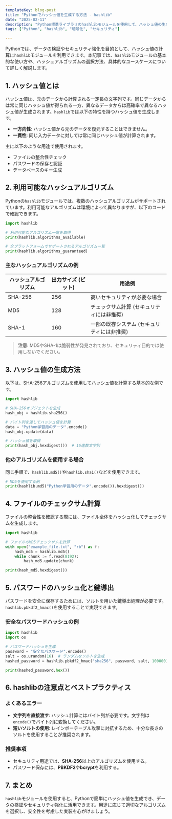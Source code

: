 ```yaml
---  
templateKey: blog-post  
title: "Pythonでハッシュ値を生成する方法 - hashlib"  
date: "2025-02-11"  
description: "Python標準ライブラリのhashlibモジュールを使用して、ハッシュ値の生成、暗号化、セキュリティ強化の方法を詳しく解説します。SHA-256やMD5を含むアルゴリズムの使い分けや、ファイルのチェックサム計算、鍵導出処理の実例も紹介。"  
tags: ["Python", "hashlib", "暗号化", "セキュリティ"]  

---
```



Pythonでは、データの検証やセキュリティ強化を目的として、ハッシュ値の計算に`hashlib`モジュールを利用できます。本記事では、`hashlib`モジュールの基本的な使い方や、ハッシュアルゴリズムの選択方法、具体的なユースケースについて詳しく解説します。


## 1. ハッシュ値とは

ハッシュ値は、元のデータから計算される一定長の文字列です。同じデータからは常に同じハッシュ値が得られる一方、異なるデータからは高確率で異なるハッシュ値が生成されます。`hashlib`では以下の特性を持つハッシュ値を生成します。

- **一方向性**: ハッシュ値から元のデータを復元することはできません。
- **一貫性**: 同じ入力データに対しては常に同じハッシュ値が計算されます。

主に以下のような用途で使用されます。

- ファイルの整合性チェック
- パスワードの保存と認証
- データベースのキー生成


## 2. 利用可能なハッシュアルゴリズム

Pythonの`hashlib`モジュールでは、複数のハッシュアルゴリズムがサポートされています。利用可能なアルゴリズムは環境によって異なりますが、以下のコードで確認できます。

```python
import hashlib

# 利用可能なアルゴリズム一覧を取得
print(hashlib.algorithms_available)

# 全プラットフォームでサポートされるアルゴリズム一覧
print(hashlib.algorithms_guaranteed)
```

### 主なハッシュアルゴリズムの例
| ハッシュアルゴリズム | 出力サイズ (ビット) | 用途例 |
|----------------------|---------------------|--------|
| SHA-256             | 256                 | 高いセキュリティが必要な場合 |
| MD5                 | 128                 | チェックサム計算 (セキュリティには非推奨) |
| SHA-1               | 160                 | 一部の既存システム (セキュリティには非推奨) |

> **注意**: MD5やSHA-1は脆弱性が発見されており、セキュリティ目的では使用しないでください。


## 3. ハッシュ値の生成方法

以下は、SHA-256アルゴリズムを使用してハッシュ値を計算する基本的な例です。

```python
import hashlib

# SHA-256オブジェクトを生成
hash_obj = hashlib.sha256()

# バイト列を渡してハッシュ値を計算
data = "Python学習用のデータ".encode()
hash_obj.update(data)

# ハッシュ値を取得
print(hash_obj.hexdigest())  # 16進数文字列
```

### 他のアルゴリズムを使用する場合
同じ手順で、`hashlib.md5()`や`hashlib.sha1()`などを使用できます。

```python
# MD5を使用する例
print(hashlib.md5("Python学習用のデータ".encode()).hexdigest())
```


## 4. ファイルのチェックサム計算

ファイルの整合性を確認する際には、ファイル全体をハッシュ化してチェックサムを生成します。

```python
import hashlib

# ファイルのMD5チェックサムを計算
with open("example_file.txt", "rb") as f:
    hash_md5 = hashlib.md5()
    while chunk := f.read(8192):
        hash_md5.update(chunk)

print(hash_md5.hexdigest())
```


## 5. パスワードのハッシュ化と鍵導出

パスワードを安全に保存するためには、ソルトを用いた鍵導出処理が必要です。`hashlib.pbkdf2_hmac()`を使用することで実現できます。

### 安全なパスワードハッシュの例

```python
import hashlib
import os

# パスワードハッシュを生成
password = "安全なパスワード".encode()
salt = os.urandom(16)  # ランダムなソルトを生成
hashed_password = hashlib.pbkdf2_hmac("sha256", password, salt, 100000)

print(hashed_password.hex())
```


## 6. hashlibの注意点とベストプラクティス

### よくあるエラー
- **文字列を直接渡す**: ハッシュ計算にはバイト列が必要です。文字列は`encode()`でバイト列に変換してください。
- **短いソルトの使用**: レインボーテーブル攻撃に対抗するため、十分な長さのソルトを使用することが推奨されます。

### 推奨事項
- セキュリティ用途では、**SHA-256**以上のアルゴリズムを使用する。
- パスワード保存には、**PBKDF2**や**bcrypt**を利用する。


## 7. まとめ

`hashlib`モジュールを使用すると、Pythonで簡単にハッシュ値を生成でき、データの検証やセキュリティ強化に活用できます。用途に応じて適切なアルゴリズムを選択し、安全性を考慮した実装を心がけましょう。
